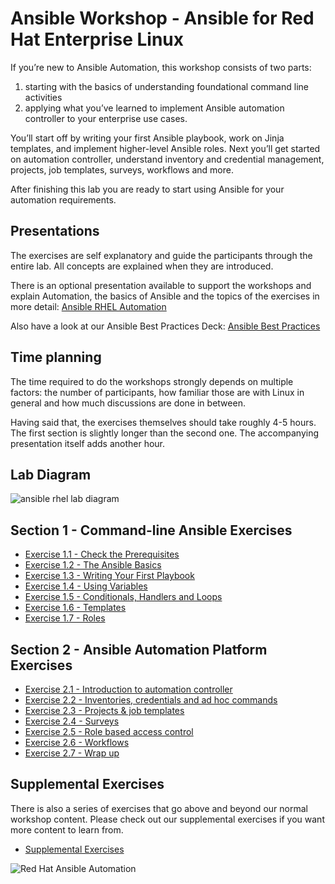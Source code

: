 # Ansible Workshop - Ansible for Red Hat Enterprise Linux

If you’re new to Ansible Automation, this workshop consists of two parts:

1. starting with the basics of understanding foundational command line activities 
2. applying what you’ve learned to implement Ansible automation controller to your enterprise use cases. 

You’ll start off by writing your first Ansible playbook, work on Jinja templates, and implement higher-level Ansible roles. Next you’ll get started on automation controller, understand inventory and credential management, projects, job templates, surveys, workflows and more.

After finishing this lab you are ready to start using Ansible for your automation requirements.

## Presentations

The exercises are self explanatory and guide the participants through the entire lab. All concepts are explained when they are introduced.

There is an optional presentation available to support the workshops and explain Automation, the basics of Ansible and the topics of the exercises in more detail:
[Ansible RHEL Automation](../../decks/ansible_rhel.pdf)

Also have a look at our Ansible Best Practices Deck:
[Ansible Best Practices](../../decks/ansible_best_practices.pdf)

## Time planning

The time required to do the workshops strongly depends on multiple factors: the number of participants, how familiar those are with Linux in general and how much discussions are done in between.

Having said that, the exercises themselves should take roughly 4-5 hours. The first section is slightly longer than the second one. The accompanying presentation itself adds another hour.

## Lab Diagram

![ansible rhel lab diagram](rhel_lab_diagram.png)

## Section 1 - Command-line Ansible Exercises

* [Exercise 1.1 - Check the Prerequisites](ansible-core-intro.md)
* [Exercise 1.2 - The Ansible Basics](ansible-core-basics.md)
* [Exercise 1.3 - Writing Your First Playbook](ansible-core-playbook.md)
* [Exercise 1.4 - Using Variables](ansible-core-variables.md)
* [Exercise 1.5 - Conditionals, Handlers and Loops](ansible-core-handlers.md)
* [Exercise 1.6 - Templates](ansible-core-templates.md)
* [Exercise 1.7 - Roles](ansible-core-roles.md)

## Section 2 - Ansible Automation Platform Exercises

* [Exercise 2.1 - Introduction to automation controller](automation-platform-intro.md)
* [Exercise 2.2 - Inventories, credentials and ad hoc commands](automation-platform-credentials.md)
* [Exercise 2.3 - Projects & job templates](automation-platform-projects.md)
* [Exercise 2.4 - Surveys](automation-platform-surveys.md)
* [Exercise 2.5 - Role based access control](automation-platform-rbac.md)
* [Exercise 2.6 - Workflows](automation-platform-workflows.md)
* [Exercise 2.7 - Wrap up](automation-platform-wrapup.md)

## Supplemental Exercises

There is also a series of exercises that go above and beyond our normal workshop content.  Please check out our supplemental exercises if you want more content to learn from.

* [Supplemental Exercises](ansible-core-supplemental.md)

![Red Hat Ansible Automation](rh-ansible-automation-platform.png)
